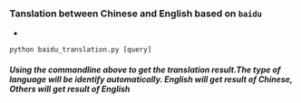 ### Tanslation between Chinese and English based on `baidu`

-


```commandline
python baidu_translation.py [query]
```
##### Using the commandline above to get the translation result.The type of language will be identify automatically. English will get result of Chinese, Others will get result of English
